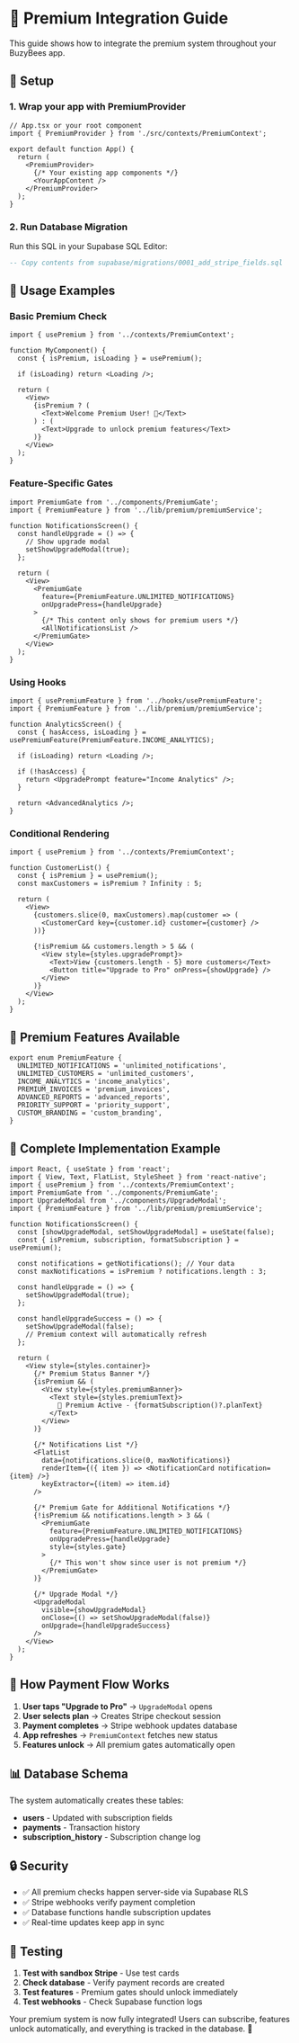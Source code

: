 # 🎯 Premium Integration Guide

This guide shows how to integrate the premium system throughout your BuzyBees app.

## 🚀 Setup

### 1. Wrap your app with PremiumProvider

```tsx
// App.tsx or your root component
import { PremiumProvider } from './src/contexts/PremiumContext';

export default function App() {
  return (
    <PremiumProvider>
      {/* Your existing app components */}
      <YourAppContent />
    </PremiumProvider>
  );
}
```

### 2. Run Database Migration

Run this SQL in your Supabase SQL Editor:
```sql
-- Copy contents from supabase/migrations/0001_add_stripe_fields.sql
```

## 📱 Usage Examples

### Basic Premium Check

```tsx
import { usePremium } from '../contexts/PremiumContext';

function MyComponent() {
  const { isPremium, isLoading } = usePremium();
  
  if (isLoading) return <Loading />;
  
  return (
    <View>
      {isPremium ? (
        <Text>Welcome Premium User! 🌟</Text>
      ) : (
        <Text>Upgrade to unlock premium features</Text>
      )}
    </View>
  );
}
```

### Feature-Specific Gates

```tsx
import PremiumGate from '../components/PremiumGate';
import { PremiumFeature } from '../lib/premium/premiumService';

function NotificationsScreen() {
  const handleUpgrade = () => {
    // Show upgrade modal
    setShowUpgradeModal(true);
  };

  return (
    <View>
      <PremiumGate 
        feature={PremiumFeature.UNLIMITED_NOTIFICATIONS}
        onUpgradePress={handleUpgrade}
      >
        {/* This content only shows for premium users */}
        <AllNotificationsList />
      </PremiumGate>
    </View>
  );
}
```

### Using Hooks

```tsx
import { usePremiumFeature } from '../hooks/usePremiumFeature';
import { PremiumFeature } from '../lib/premium/premiumService';

function AnalyticsScreen() {
  const { hasAccess, isLoading } = usePremiumFeature(PremiumFeature.INCOME_ANALYTICS);
  
  if (isLoading) return <Loading />;
  
  if (!hasAccess) {
    return <UpgradePrompt feature="Income Analytics" />;
  }
  
  return <AdvancedAnalytics />;
}
```

### Conditional Rendering

```tsx
import { usePremium } from '../contexts/PremiumContext';

function CustomerList() {
  const { isPremium } = usePremium();
  const maxCustomers = isPremium ? Infinity : 5;
  
  return (
    <View>
      {customers.slice(0, maxCustomers).map(customer => (
        <CustomerCard key={customer.id} customer={customer} />
      ))}
      
      {!isPremium && customers.length > 5 && (
        <View style={styles.upgradePrompt}>
          <Text>View {customers.length - 5} more customers</Text>
          <Button title="Upgrade to Pro" onPress={showUpgrade} />
        </View>
      )}
    </View>
  );
}
```

## 🔧 Premium Features Available

```tsx
export enum PremiumFeature {
  UNLIMITED_NOTIFICATIONS = 'unlimited_notifications',
  UNLIMITED_CUSTOMERS = 'unlimited_customers', 
  INCOME_ANALYTICS = 'income_analytics',
  PREMIUM_INVOICES = 'premium_invoices',
  ADVANCED_REPORTS = 'advanced_reports',
  PRIORITY_SUPPORT = 'priority_support',
  CUSTOM_BRANDING = 'custom_branding',
}
```

## 🎪 Complete Implementation Example

```tsx
import React, { useState } from 'react';
import { View, Text, FlatList, StyleSheet } from 'react-native';
import { usePremium } from '../contexts/PremiumContext';
import PremiumGate from '../components/PremiumGate';
import UpgradeModal from '../components/UpgradeModal';
import { PremiumFeature } from '../lib/premium/premiumService';

function NotificationsScreen() {
  const [showUpgradeModal, setShowUpgradeModal] = useState(false);
  const { isPremium, subscription, formatSubscription } = usePremium();
  
  const notifications = getNotifications(); // Your data
  const maxNotifications = isPremium ? notifications.length : 3;
  
  const handleUpgrade = () => {
    setShowUpgradeModal(true);
  };
  
  const handleUpgradeSuccess = () => {
    setShowUpgradeModal(false);
    // Premium context will automatically refresh
  };

  return (
    <View style={styles.container}>
      {/* Premium Status Banner */}
      {isPremium && (
        <View style={styles.premiumBanner}>
          <Text style={styles.premiumText}>
            🌟 Premium Active - {formatSubscription()?.planText}
          </Text>
        </View>
      )}

      {/* Notifications List */}
      <FlatList
        data={notifications.slice(0, maxNotifications)}
        renderItem={({ item }) => <NotificationCard notification={item} />}
        keyExtractor={(item) => item.id}
      />

      {/* Premium Gate for Additional Notifications */}
      {!isPremium && notifications.length > 3 && (
        <PremiumGate
          feature={PremiumFeature.UNLIMITED_NOTIFICATIONS}
          onUpgradePress={handleUpgrade}
          style={styles.gate}
        >
          {/* This won't show since user is not premium */}
        </PremiumGate>
      )}

      {/* Upgrade Modal */}
      <UpgradeModal
        visible={showUpgradeModal}
        onClose={() => setShowUpgradeModal(false)}
        onUpgrade={handleUpgradeSuccess}
      />
    </View>
  );
}
```

## 🎯 How Payment Flow Works

1. **User taps "Upgrade to Pro"** → `UpgradeModal` opens
2. **User selects plan** → Creates Stripe checkout session
3. **Payment completes** → Stripe webhook updates database
4. **App refreshes** → `PremiumContext` fetches new status
5. **Features unlock** → All premium gates automatically open

## 📊 Database Schema

The system automatically creates these tables:
- **users** - Updated with subscription fields
- **payments** - Transaction history 
- **subscription_history** - Subscription change log

## 🔒 Security

- ✅ All premium checks happen server-side via Supabase RLS
- ✅ Stripe webhooks verify payment completion
- ✅ Database functions handle subscription updates
- ✅ Real-time updates keep app in sync

## 🧪 Testing

1. **Test with sandbox Stripe** - Use test cards
2. **Check database** - Verify payment records are created
3. **Test features** - Premium gates should unlock immediately
4. **Test webhooks** - Check Supabase function logs

Your premium system is now fully integrated! Users can subscribe, features unlock automatically, and everything is tracked in the database. 🚀
